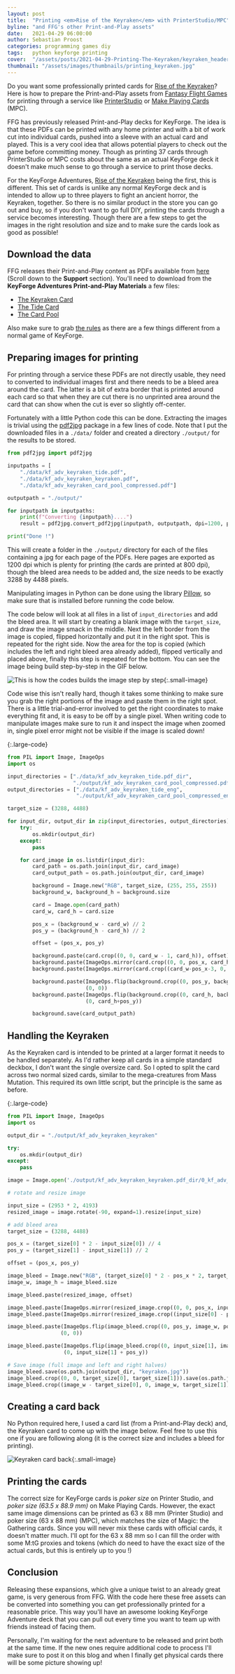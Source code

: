 ```yaml
---
layout: post
title:  "Printing <em>Rise of the Keyraken</em> with PrinterStudio/MPC"
byline: "and FFG's other Print-and-Play assets"
date:   2021-04-29 06:00:00
author: Sebastian Proost
categories: programming games diy
tags:	python keyforge printing 
cover:  "/assets/posts/2021-04-29-Printing-The-Keyraken/keyraken_header.jpg"
thumbnail: "/assets/images/thumbnails/printing_keyraken.jpg"
---
```


Do you want some professionally printed cards for [Rise of the Keyraken]? Here is how to prepare the Print-and-Play
assets from [Fantasy Flight Games] for printing through a service like [PrinterStudio] or [Make Playing Cards] (MPC).

FFG has previously released Print-and-Play decks for KeyForge. The idea is that these PDFs can be printed with any home
printer and with a bit of work cut into individual cards, pushed into a sleeve with an actual card and played. This
is a very cool idea that allows potential players to check out the game before committing money. Though as printing
37 cards through PrinterStudio or MPC costs about the same as an actual KeyForge deck it doesn't make much sense to 
go through a service to print those decks.

For the KeyForge Adventures, [Rise of the Keyraken] being the first, this is different. This set of cards is unlike 
any normal KeyForge deck and is intended to allow up to three players to fight an ancient horror, the Keyraken, 
together. So there is no similar product in the store you can go out and buy, so if you don't want to go full
DIY, printing the cards through a service becomes interesting. Though there are a few steps to get the images in the
right resolution and size and to make sure the cards look as good as possible!

## Download the data

FFG releases their Print-and-Play content as PDFs available from 
[here](https://drafts.fantasyflightgames.com/en/products/keyforge/) (Scroll down to the **Support** section). You'll
need to download from the **KeyForge Adventures Print-and-Play Materials** a few files:

  * [The Keyraken Card](https://images-cdn.fantasyflightgames.com/filer_public/23/6e/236ed2c4-de85-4e3f-82b1-908f2ed0f2f9/kf_adv_keyraken_keyraken.pdf)
  * [The Tide Card](https://images-cdn.fantasyflightgames.com/filer_public/99/46/9946ea16-6525-4abe-9774-fba884420524/kf_adv_keyraken_tide.pdf)
  * [The Card Pool](https://images-cdn.fantasyflightgames.com/filer_public/c5/0c/c50c2857-cdcd-4e82-9e3f-58cc2f39ba4d/kf_adv_keyraken_card_pool_compressed.pdf)

Also make sure to grab [the rules](https://images-cdn.fantasyflightgames.com/filer_public/09/6b/096bc01e-b9a2-4b73-82d7-a467fe5cc8bd/kf_adv_rulebook_kr_compressed.pdf) as there are a few things different from a normal game of KeyForge.

## Preparing images for printing

For printing through a service these PDFs are not directly usable, they need to converted to individual images first and
there needs to be a bleed area around the card. The latter is a bit of extra border that is printed around each card so 
that when they are cut there is no unprinted area around the card that can show when the cut is ever so slightly 
off-center. 

Fortunately with a little Python code this can be done. Extracting the images is trivial using the [pdf2jpg] package in
a few lines of code. Note that I put the downloaded files in a ```./data/``` folder and created a directory ```./output/```
for the results to be stored.

```python
from pdf2jpg import pdf2jpg

inputpaths = [
    "./data/kf_adv_keyraken_tide.pdf",
    "./data/kf_adv_keyraken_keyraken.pdf",
    "./data/kf_adv_keyraken_card_pool_compressed.pdf"]

outputpath = "./output/"

for inputpath in inputpaths:
    print(f"Converting {inputpath}....")
    result = pdf2jpg.convert_pdf2jpg(inputpath, outputpath, dpi=1200, pages="ALL")

print("Done !")
```

This will create a folder in the ```./output/``` directory for each of the files containing a jpg for each page of the
PDFs. Here pages are exported as 1200 dpi which is plenty for printing (the cards are printed at 800 dpi), though the
bleed area needs to be added and, the size needs to be exactly 3288 by 4488 pixels. 

Manipulating images in Python can be done using the library [Pillow], so make sure that is installed before running the
code below.

The code below will look at all files in a list of ```input_directories``` and add the bleed area. It will start by
creating a blank image with the ```target_size```, and draw the image smack in the middle. Next the left border from the 
image is copied, flipped horizontally and put it in the right spot. This is repeated for the right side. Now the area 
for the top is copied (which includes the left and right bleed area already added), flipped vertically and placed above, 
finally this step is repeated for the bottom. You can see the image being build step-by-step in the GIF below.

![This is how the codes builds the image step by step](/assets/posts/2021-04-29-Printing-The-Keyraken/bleed_step_by_step.gif){:.small-image}

Code wise this isn't really hard, though it takes some thinking to make sure you grab the right portions of the image 
and paste them in the right spot. There is a little trial-and-error involved to get the right coordinates to make 
everything fit and, it is easy to be off by a single pixel. When writing code to manipulate images make sure to run it 
and inspect the image when zoomed in, single pixel error might not be visible if the image is scaled down!

{:.large-code}
```python
from PIL import Image, ImageOps
import os

input_directories = ["./data/kf_adv_keyraken_tide.pdf_dir",
                     "./output/kf_adv_keyraken_card_pool_compressed.pdf_dir"]
output_directories = ["./data/kf_adv_keyraken_tide_eng",
                      "./output/kf_adv_keyraken_card_pool_compressed_eng"]

target_size = (3288, 4488)

for input_dir, output_dir in zip(input_directories, output_directories):
    try:
        os.mkdir(output_dir)
    except:
        pass

    for card_image in os.listdir(input_dir):
        card_path = os.path.join(input_dir, card_image)
        card_output_path = os.path.join(output_dir, card_image)

        background = Image.new("RGB", target_size, (255, 255, 255))
        background_w, background_h = background.size

        card = Image.open(card_path)
        card_w, card_h = card.size

        pos_x = (background_w - card_w) // 2
        pos_y = (background_h - card_h) // 2

        offset = (pos_x, pos_y)

        background.paste(card.crop((0, 0, card_w - 1, card_h)), offset)
        background.paste(ImageOps.mirror(card.crop((0, 0, pos_x, card_h))), (0, pos_y))
        background.paste(ImageOps.mirror(card.crop((card_w-pos_x-3, 0, card_w-1, card_h))), (pos_x+card_w, pos_y))

        background.paste(ImageOps.flip(background.crop((0, pos_y, background_w, pos_y*2))),
                         (0, 0))
        background.paste(ImageOps.flip(background.crop((0, card_h, background_w, card_h+pos_y))),
                         (0, card_h+pos_y))

        background.save(card_output_path)
```

## Handling the Keyraken

As the Keyraken card is intended to be printed at a larger format it needs to be handled separately. As I'd rather keep
all cards in a simple standard deckbox, I don't want the single oversize card. So I opted to split the card across two
normal sized cards, similar to the mega-creatures from Mass Mutation. This required its own little script, but the
principle is the same as before.

{:.large-code}
```python
from PIL import Image, ImageOps
import os

output_dir = "./output/kf_adv_keyraken_keyraken"

try:
    os.mkdir(output_dir)
except:
    pass

image = Image.open('./output/kf_adv_keyraken_keyraken.pdf_dir/0_kf_adv_keyraken_keyraken.pdf.jpg', 'r')

# rotate and resize image

input_size = (2953 * 2, 4193)
resized_image = image.rotate(-90, expand=1).resize(input_size)

# add bleed area
target_size = (3288, 4488)

pos_x = (target_size[0] * 2 - input_size[0]) // 4
pos_y = (target_size[1] - input_size[1]) // 2

offset = (pos_x, pos_y)

image_bleed = Image.new("RGB", (target_size[0] * 2 - pos_x * 2, target_size[1]), (255, 255, 255))
image_w, image_h = image_bleed.size

image_bleed.paste(resized_image, offset)

image_bleed.paste(ImageOps.mirror(resized_image.crop((0, 0, pos_x, input_size[1]))), (0, pos_y))
image_bleed.paste(ImageOps.mirror(resized_image.crop((input_size[0] - pos_x - 1, 0, input_size[0], input_size[1]))), (pos_x + input_size[0], pos_y))

image_bleed.paste(ImageOps.flip(image_bleed.crop((0, pos_y, image_w, pos_y * 2))),
                 (0, 0))

image_bleed.paste(ImageOps.flip(image_bleed.crop((0, input_size[1], image_w, input_size[1] + pos_y))),
                  (0, input_size[1] + pos_y))

# Save image (full image and left and right halves)
image_bleed.save(os.path.join(output_dir, "keyraken.jpg"))
image_bleed.crop((0, 0, target_size[0], target_size[1])).save(os.path.join(output_dir, "keyraken_left.jpg"))
image_bleed.crop((image_w - target_size[0], 0, image_w, target_size[1])).save(os.path.join(output_dir, "keyraken_right.jpg"))
```

## Creating a card back

No Python required here, I used a card list (from a Print-and-Play deck) and, the Keyraken card to come up with the 
image below. Feel free to use this one if you are following along (it is the correct size and includes a bleed for 
printing).

![Keyraken card back](/assets/posts/2021-04-29-Printing-The-Keyraken/keyraken_back.jpg){:.small-image}

## Printing the cards

The correct size for KeyForge cards is *poker size* on Printer Studio, and *poker size (63.5 x 88.9 mm)* on Make Playing
Cards. However, the exact same image dimensions can be printed as 63 x 88 mm (Printer Studio) and poker size (63 x 88 mm) (MPC),
which matches the size of Magic: the Gathering cards. Since you will never mix these cards with official cards,
it doesn't matter much. I'll opt for the 63 x 88 mm so I can fill the order with some M:tG proxies and tokens (which do
need to have the exact size of the actual cards, but this is entirely up to you !)

## Conclusion

Releasing these expansions, which give a unique twist to an already great game, is very generous from FFG. With the
code here these free assets can be converted into something you can get professionally printed for a reasonable price.
This way you'll have an awesome looking KeyForge Adventure deck that you can pull out every time you want to team up
with friends instead of facing them.

Personally, I'm waiting for the next adventure to be released and print both at the same time. If the new ones require
additional code to process I'll make sure to post it on this blog and when I finally get physical cards there will
be some picture showing up!

[Rise of the Keyraken]: https://www.fantasyflightgames.com/en/news/2021/4/23/available-now-april-23/
[Fantasy Flight Games]: https://www.fantasyflightgames.com/
[PrinterStudio]: https://www.printerstudio.de/
[Make Playing Cards]: https://www.makeplayingcards.com/
[pdf2jpg]: https://github.com/pankajr141/pdf2jpg
[Pillow]: https://python-pillow.org/

